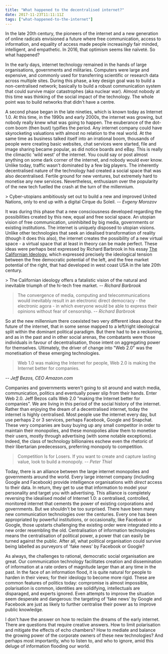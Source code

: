 ```yaml
---
title: "What happened to the decentralised internet?"
date: 2017-11-23T11:11:11Z
tags: ["what-happened-to-the-internet"]
---
```


In the late 20th century, the pioneers of the internet and a new generation of online radicals envisioned a future where free communication, access to information, and equality of access made people increasingly fair minded, intelligent, and empathetic. In 2016, that optimism seems like naïveté. So what happened? 

 In the early days, internet technology remained in the hands of large organisations, governments and militaries. Computers were large and expensive, and commonly used for transferring scientific or research data across multiple sites. During this phase, a key design goal was to build a non-centralised network; basically to build a robust communication system that could survive major catastrophes (aka nuclear war). Almost nobody at this time was thinking of the social impact of the technology. The whole point was to build networks that didn't have a centre.

​A second phase began in the late nineties, which is known today as Internet 1.0. At this time, in the 1990s and early 2000s, the internet was growing, but nobody really knew what was going to happen. The exuberance of the dot-com boom (then bust) typifies the period. Any internet company could have skyrocketing valuations with almost no relation to the real world. At the same time as business talked itself into an irrational boom, thousands of people were creating basic websites, chat services were started, file and image sharing became popular, as did notice boards and eBay. This is really the climactic 'wild west' of the internet. You could say or post almost anything on some dark corner of the internet, and nobody would ever know. Unlike today, traffic wasn't dominated by a few big players. The inherently decentralised nature of the technology had created a social space that was also decentralised. Fertile ground for new ventures, but extremely hard to monetise any new services. Nevertheless, enthusiasm over the popularity of the new tech fuelled the crash at the turn of the millennium.

​> Cyber-utopians ambitiously set out to build a new and improved United Nations, only to end up with a digital Cirque du Soleil. -- *Evgeny Morozov*

​It was during this phase that a new consciousness developed regarding the possibilities created by this new, equal and free social space. An utopian vision of free communication, uninhibited by big media, governments or existing institutions. The internet is uniquely disposed to utopian visions. Unlike other technologies that seek an idealised transformation of reality (though it does this also), the internet creates the possibility of a new virtual space - a virtual space that at least in theory can be made perfect. These ideas were perhaps best expressed by Richard Barbrook in his essay [The Californian Ideology](http://www.metamute.org/editorial/articles/californian-ideology), which expressed precisely the ideological tension between the free democratic potential of the left, and the free market potential of the right, that had developed in west coast USA in the late 20th century.

​> The Californian ideology offers a fatalistic vision of the natural and inevitable triumph of the hi-tech free market. -- *Richard Barbrook*

> The convergence of media, computing and telecommunications would inevitably result in an electronic direct democracy - the electronic agora - in which everyone would be able to express their opinions without fear of censorship. -- *Richard Barbrook*

So at the new millennium there coexisted two very different ideas about the future of the internet, that in some sense mapped to a left/right ideological split within the dominant political paradigm. But there had to be a reckoning, and as in the past and in other social arenas, the combatants were those individuals in favour of decentralisation, those intent on aggregating power for themselves. Ultimately, the driver of change into "Web 2.0" was the monetisation of these emerging technologies.

> Web 1.0 was making the Internet for people, Web 2.0 is making the Internet better for companies.

 *-- Jeff Bezos, CEO Amazon.com*

​Companies and governments weren't going to sit around and watch media, communication, politics and eventually power slip from their hands. Enter Web 2.0. Jeff Bezos calls Web 2.0 "making the Internet better for companies". We are living in this period of the social history of the internet. Rather than enjoying the dream of a decentralised internet, today the internet is highly centralised. Most people use the internet every day, but use perhaps 2 or 3 services, perhaps Facebook, Google and Snapchat. These very companies are busy buying up any small competitor in order to maintain their monopolies, and these monopolies allow them to monetise their users, mostly through advertising (with some notable exceptions). Indeed, the class of technology billionaires eschew even the rhetoric of their libertarian predecessors, preferring monopoly to competition.

> Competition Is for Losers. If you want to create and capture lasting value, look to build a monopoly. -- *Peter Thiel*

Today, there is an alliance between the large internet monopolies and governments around the world. Every large internet company (including Google and Facebook) provide intelligence organisations with *direct* access to their data. In return, they get to use that information to model your personality and target you with advertising. This alliance is completely reversing the idealised model of Internet 1.0: a centralised, controlled, monitored internet that cements the power of existing corporations and governments. But we shouldn't be too surprised. There have been many new communication technologies over the centuries. Every one has been appropriated by powerful institutions, or occasionally, like Facebook or Google, those upstarts challenging the existing order were integrated into a new order resembling the old. Centralisation of information technologies means the centralisation of political power, a power that can easily be turned against the public. After all, what political organisation could survive being labelled as purveyors of 'fake news' by Facebook or Google?

​As always, the challenges to rational, democratic social organisation are great. Our communication technology facilitates creation and dissemination of information at a rate orders of magnitude larger than at any time in the past. In the face of an information flood, it is quite natural for people to harden in their views; for their ideology to become more rigid. These are common features of politics today: compromise is almost  impossible, polarisation is common, identities are solidifying, intellectuals are disparaged, and experts ignored. Even attempts to improve the situation seem desperate and dangerous: the targeting of 'fake news' by Google and Facebook are just as likely to further centralise their power as to improve public knowledge. 

​I don't have the answer on how to reclaim the dreams of the early internet. There are questions that require creative answers. How to limit polarisation and mitigate the effects of echo chambers? How to mediate and balance the growing power of the corporate owners of these new technologies? And perhaps most importantly, who to listen to, and who to ignore, amid this deluge of information flooding our world.